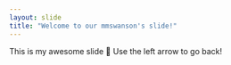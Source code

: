 ```yaml
---
layout: slide
title: "Welcome to our mmswanson's slide!"
---
```

This is my awesome slide :tada:
Use the left arrow to go back!
